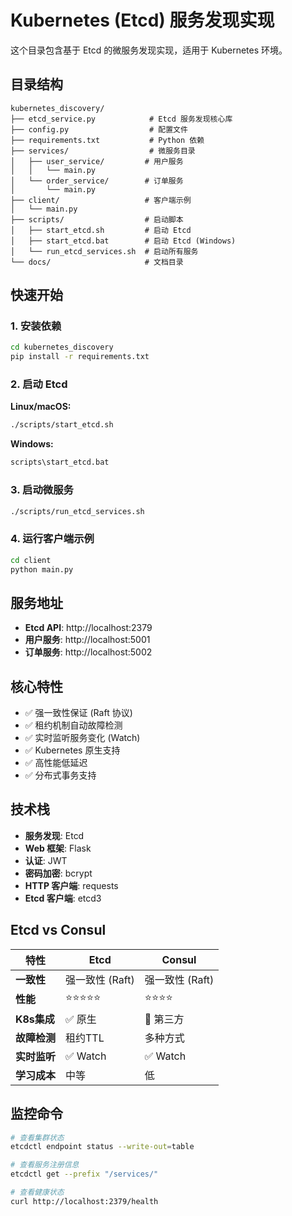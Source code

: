 # Kubernetes (Etcd) 服务发现实现

这个目录包含基于 Etcd 的微服务发现实现，适用于 Kubernetes 环境。

## 目录结构

```
kubernetes_discovery/
├── etcd_service.py            # Etcd 服务发现核心库
├── config.py                  # 配置文件
├── requirements.txt           # Python 依赖
├── services/                  # 微服务目录
│   ├── user_service/         # 用户服务
│   │   └── main.py
│   └── order_service/        # 订单服务
│       └── main.py
├── client/                   # 客户端示例
│   └── main.py
├── scripts/                  # 启动脚本
│   ├── start_etcd.sh         # 启动 Etcd
│   ├── start_etcd.bat        # 启动 Etcd (Windows)
│   └── run_etcd_services.sh  # 启动所有服务
└── docs/                     # 文档目录
```

## 快速开始

### 1. 安装依赖

```bash
cd kubernetes_discovery
pip install -r requirements.txt
```

### 2. 启动 Etcd

**Linux/macOS:**
```bash
./scripts/start_etcd.sh
```

**Windows:**
```cmd
scripts\start_etcd.bat
```

### 3. 启动微服务

```bash
./scripts/run_etcd_services.sh
```

### 4. 运行客户端示例

```bash
cd client
python main.py
```

## 服务地址

- **Etcd API**: http://localhost:2379
- **用户服务**: http://localhost:5001
- **订单服务**: http://localhost:5002

## 核心特性

- ✅ 强一致性保证 (Raft 协议)
- ✅ 租约机制自动故障检测
- ✅ 实时监听服务变化 (Watch)
- ✅ Kubernetes 原生支持
- ✅ 高性能低延迟
- ✅ 分布式事务支持

## 技术栈

- **服务发现**: Etcd
- **Web 框架**: Flask  
- **认证**: JWT
- **密码加密**: bcrypt
- **HTTP 客户端**: requests
- **Etcd 客户端**: etcd3

## Etcd vs Consul

| 特性 | Etcd | Consul |
|------|------|--------|
| **一致性** | 强一致性 (Raft) | 强一致性 (Raft) |
| **性能** | ⭐⭐⭐⭐⭐ | ⭐⭐⭐⭐ |
| **K8s集成** | ✅ 原生 | 🔶 第三方 |
| **故障检测** | 租约TTL | 多种方式 |
| **实时监听** | ✅ Watch | ✅ Watch |
| **学习成本** | 中等 | 低 |

## 监控命令

```bash
# 查看集群状态
etcdctl endpoint status --write-out=table

# 查看服务注册信息
etcdctl get --prefix "/services/"

# 查看健康状态
curl http://localhost:2379/health
```